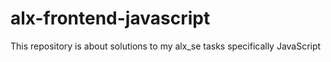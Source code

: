 # alx-frontend-javascript
This repository is about solutions to my alx_se tasks specifically JavaScript
